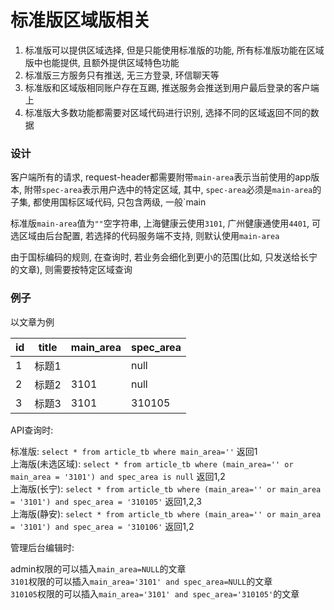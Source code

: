 标准版区域版相关
========

1. 标准版可以提供区域选择, 但是只能使用标准版的功能, 所有标准版功能在区域版中也能提供, 且额外提供区域特色功能
2. 标准版三方服务只有推送, 无三方登录, 环信聊天等
3. 标准版和区域版相同账户存在互踢, 推送服务会推送到用户最后登录的客户端上
4. 标准版大多数功能都需要对区域代码进行识别, 选择不同的区域返回不同的数据

### 设计

客户端所有的请求, request-header都需要附带`main-area`表示当前使用的app版本, 附带`spec-area`表示用户选中的特定区域, 其中, `spec-area`必须是`main-area`的子集, 都使用国标区域代码, 只包含两级, 一般`main

标准版`main-area`值为`""`空字符串, 上海健康云使用`3101`, 广州健康通使用`4401`, 可选区域由后台配置, 若选择的代码服务端不支持, 则默认使用`main-area`

由于国标编码的规则, 在查询时, 若业务会细化到更小的范围(比如, 只发送给长宁的文章), 则需要按特定区域查询

### 例子

以文章为例

id | title | main_area | spec_area
---|-------|-----------|----------
1  | 标题1 |       | null
2  | 标题2 | 3101      | null
3  | 标题3 | 3101      | 310105

API查询时:

标准版: `select * from article_tb where main_area=''` 返回1  
上海版(未选区域): `select * from article_tb where (main_area='' or main_area = '3101') and spec_area is null` 返回1,2  
上海版(长宁): `select * from article_tb where (main_area='' or main_area = '3101') and spec_area = '310105'` 返回1,2,3  
上海版(静安): `select * from article_tb where (main_area='' or main_area = '3101') and spec_area = '310106'` 返回1,2  

管理后台编辑时:

admin权限的可以插入`main_area=NULL`的文章  
`3101`权限的可以插入`main_area='3101' and spec_area=NULL`的文章  
`310105`权限的可以插入`main_area='3101' and spec_area='310105'`的文章  